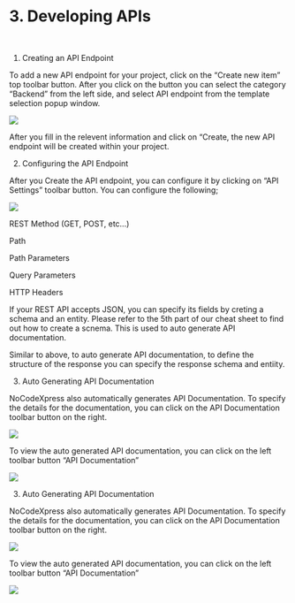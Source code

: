 # 3. Developing APIs
<br/>

1. Creating an API Endpoint

To add a new API endpoint for your project, click on the “Create new item” top toolbar button. After you click on the button you can select  the category “Backend” from the left side, and select API endpoint from the template selection popup window. 

<img style="max-width:700px;max-height:350px" class="hovarable" src="https://less-code-archive.sgp1.cdn.digitaloceanspaces.com/docimages/new/0040.png"/>

After you fill in the relevent information and click on “Create, the new API endpoint will be created within your project.


2. Configuring the API Endpoint


After you Create the API endpoint, you can configure it by clicking on “API Settings” toolbar button. You can configure the following;

<img style="max-width:700px;max-height:350px" class="hovarable" src="https://less-code-archive.sgp1.cdn.digitaloceanspaces.com/docimages/new/0041.png"/>


REST Method (GET, POST, etc...)

Path

Path Parameters

Query Parameters

HTTP Headers

If your REST API accepts JSON, you can specify its fields by creting a schema and an entity. Please refer to the 5th part of our cheat sheet to find out how to create a scnema. This is used to auto generate API documentation.

Similar to above, to auto generate API documentation, to define the structure of the response you can specify the response schema and entiity.

3. Auto Generating API Documentation

NoCodeXpress also automatically generates API Documentation. To specify the details for the documentation, you can click on the API Documentation toolbar button on the right.

<img style="max-width:700px;max-height:350px" class="hovarable" src="https://less-code-archive.sgp1.cdn.digitaloceanspaces.com/docimages/new/0042.png"/>


To view the auto generated API documentation, you can click on the left toolbar button “API Documentation”

<img style="max-width:700px;max-height:350px" class="hovarable" src="https://less-code-archive.sgp1.cdn.digitaloceanspaces.com/docimages/new/0043.png"/>


3. Auto Generating API Documentation

NoCodeXpress also automatically generates API Documentation. To specify the details for the documentation, you can click on the API Documentation toolbar button on the right.

<img style="max-width:700px;max-height:350px" class="hovarable" src="https://less-code-archive.sgp1.cdn.digitaloceanspaces.com/docimages/new/0042.png"/>


To view the auto generated API documentation, you can click on the left toolbar button “API Documentation”

<img style="max-width:700px;max-height:350px" class="hovarable" src="https://less-code-archive.sgp1.cdn.digitaloceanspaces.com/docimages/new/0043.png"/>
